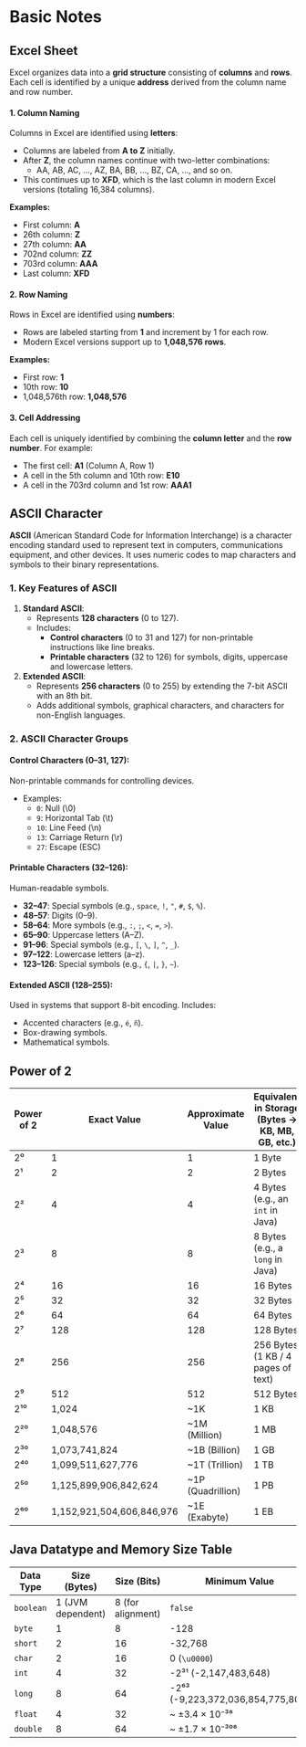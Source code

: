# Basic Notes

## Excel Sheet

Excel organizes data into a **grid structure** consisting of **columns** and **rows**. Each cell is identified by a unique **address** derived from the column name and row number.

#### **1. Column Naming**

Columns in Excel are identified using **letters**:

* Columns are labeled from **A to Z** initially.
* After **Z**, the column names continue with two-letter combinations:
  * AA, AB, AC, ..., AZ, BA, BB, ..., BZ, CA, ..., and so on.
* This continues up to **XFD**, which is the last column in modern Excel versions (totaling 16,384 columns).

**Examples:**

* First column: **A**
* 26th column: **Z**
* 27th column: **AA**
* 702nd column: **ZZ**
* 703rd column: **AAA**
* Last column: **XFD**

#### **2. Row Naming**

Rows in Excel are identified using **numbers**:

* Rows are labeled starting from **1** and increment by 1 for each row.
* Modern Excel versions support up to **1,048,576 rows**.

**Examples:**

* First row: **1**
* 10th row: **10**
* 1,048,576th row: **1,048,576**

#### **3. Cell Addressing**

Each cell is uniquely identified by combining the **column letter** and the **row number**. For example:

* The first cell: **A1** (Column A, Row 1)
* A cell in the 5th column and 10th row: **E10**
* A cell in the 703rd column and 1st row: **AAA1**

## ASCII Character

**ASCII** (American Standard Code for Information Interchange) is a character encoding standard used to represent text in computers, communications equipment, and other devices. It uses numeric codes to map characters and symbols to their binary representations.

### **1. Key Features of ASCII**

1. **Standard ASCII**:
   * Represents **128 characters** (0 to 127).
   * Includes:
     * **Control characters** (0 to 31 and 127) for non-printable instructions like line breaks.
     * **Printable characters** (32 to 126) for symbols, digits, uppercase and lowercase letters.
2. **Extended ASCII**:
   * Represents **256 characters** (0 to 255) by extending the 7-bit ASCII with an 8th bit.
   * Adds additional symbols, graphical characters, and characters for non-English languages.

### **2. ASCII Character Groups**

#### **Control Characters (0–31, 127):**

Non-printable commands for controlling devices.

* Examples:
  * `0`: Null (\0)
  * `9`: Horizontal Tab (\t)
  * `10`: Line Feed (\n)
  * `13`: Carriage Return (\r)
  * `27`: Escape (ESC)

#### **Printable Characters (32–126):**

Human-readable symbols.

* **32–47**: Special symbols (e.g., `space`, `!`, `"`, `#`, `$`, `%`).
* **48–57**: Digits (0–9).
* **58–64**: More symbols (e.g., `:`, `;`, `<`, `=`, `>`).
* **65–90**: Uppercase letters (A–Z).
* **91–96**: Special symbols (e.g., `[`, `\`, `]`, `^`, `_`).
* **97–122**: Lowercase letters (a–z).
* **123–126**: Special symbols (e.g., `{`, `|`, `}`, `~`).

#### **Extended ASCII (128–255):**

Used in systems that support 8-bit encoding. Includes:

* Accented characters (e.g., `é`, `ñ`).
* Box-drawing symbols.
* Mathematical symbols.

## Power of 2

<table data-full-width="true"><thead><tr><th width="127">Power of 2</th><th>Exact Value</th><th width="212">Approximate Value</th><th>Equivalent in Storage (Bytes → KB, MB, GB, etc.)</th></tr></thead><tbody><tr><td>2⁰</td><td>1</td><td>1</td><td>1 Byte</td></tr><tr><td>2¹</td><td>2</td><td>2</td><td>2 Bytes</td></tr><tr><td>2²</td><td>4</td><td>4</td><td>4 Bytes (e.g., an <code>int</code> in Java)</td></tr><tr><td>2³</td><td>8</td><td>8</td><td>8 Bytes (e.g., a <code>long</code> in Java)</td></tr><tr><td>2⁴</td><td>16</td><td>16</td><td>16 Bytes</td></tr><tr><td>2⁵</td><td>32</td><td>32</td><td>32 Bytes</td></tr><tr><td>2⁶</td><td>64</td><td>64</td><td>64 Bytes</td></tr><tr><td>2⁷</td><td>128</td><td>128</td><td>128 Bytes</td></tr><tr><td>2⁸</td><td>256</td><td>256</td><td>256 Bytes (1 KB / 4 pages of text)</td></tr><tr><td>2⁹</td><td>512</td><td>512</td><td>512 Bytes</td></tr><tr><td>2¹⁰</td><td>1,024</td><td>~1K</td><td>1 KB</td></tr><tr><td>2²⁰</td><td>1,048,576</td><td>~1M (Million)</td><td>1 MB</td></tr><tr><td>2³⁰</td><td>1,073,741,824</td><td>~1B (Billion)</td><td>1 GB</td></tr><tr><td>2⁴⁰</td><td>1,099,511,627,776</td><td>~1T (Trillion)</td><td>1 TB</td></tr><tr><td>2⁵⁰</td><td>1,125,899,906,842,624</td><td>~1P (Quadrillion)</td><td>1 PB</td></tr><tr><td>2⁶⁰</td><td>1,152,921,504,606,846,976</td><td>~1E (Exabyte)</td><td>1 EB</td></tr></tbody></table>

## Java Datatype and Memory Size Table

<table data-full-width="true"><thead><tr><th width="131">Data Type</th><th width="122">Size (Bytes)</th><th>Size (Bits)</th><th width="181">Minimum Value</th><th width="219">Maximum Value</th><th>Default Value</th></tr></thead><tbody><tr><td><code>boolean</code></td><td>1 (JVM dependent)</td><td>8 (for alignment)</td><td><code>false</code></td><td><code>true</code></td><td><code>false</code></td></tr><tr><td><code>byte</code></td><td>1</td><td>8</td><td>-128</td><td>127</td><td>0</td></tr><tr><td><code>short</code></td><td>2</td><td>16</td><td>-32,768</td><td>32,767</td><td>0</td></tr><tr><td><code>char</code></td><td>2</td><td>16</td><td>0 (<code>\u0000</code>)</td><td>65,535 (<code>\uFFFF</code>)</td><td><code>\u0000</code></td></tr><tr><td><code>int</code></td><td>4</td><td>32</td><td>-2³¹ (-2,147,483,648)</td><td>2³¹-1 (2,147,483,647)</td><td>0</td></tr><tr><td><code>long</code></td><td>8</td><td>64</td><td>-2⁶³ (-9,223,372,036,854,775,808)</td><td>2⁶³-1 (9,223,372,036,854,775,807)</td><td>0L</td></tr><tr><td><code>float</code></td><td>4</td><td>32</td><td>~ ±3.4 × 10⁻³⁸</td><td>~ ±3.4 × 10³⁸</td><td>0.0f</td></tr><tr><td><code>double</code></td><td>8</td><td>64</td><td>~ ±1.7 × 10⁻³⁰⁸</td><td>~ ±1.7 × 10³⁰⁸</td><td>0.0d</td></tr></tbody></table>



